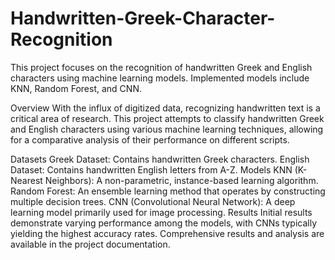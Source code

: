 # Handwritten-Greek-Character-Recognition
This project focuses on the recognition of handwritten Greek and English characters using machine learning models. Implemented models include KNN, Random Forest, and CNN.

Overview
With the influx of digitized data, recognizing handwritten text is a critical area of research. This project attempts to classify handwritten Greek and English characters using various machine learning techniques, allowing for a comparative analysis of their performance on different scripts.

Datasets
Greek Dataset: Contains handwritten Greek characters.
English Dataset: Contains handwritten English letters from A-Z.
Models
KNN (K-Nearest Neighbors): A non-parametric, instance-based learning algorithm.
Random Forest: An ensemble learning method that operates by constructing multiple decision trees.
CNN (Convolutional Neural Network): A deep learning model primarily used for image processing.
Results
Initial results demonstrate varying performance among the models, with CNNs typically yielding the highest accuracy rates. Comprehensive results and analysis are available in the project documentation.
